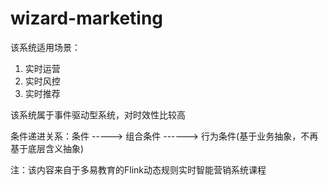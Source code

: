 # wizard-marketing
该系统适用场景：
1. 实时运营
2. 实时风控
3. 实时推荐

该系统属于事件驱动型系统，对时效性比较高

条件递进关系：条件 -----> 组合条件 ------> 行为条件(基于业务抽象，不再基于底层含义抽象)


注：该内容来自于多易教育的Flink动态规则实时智能营销系统课程